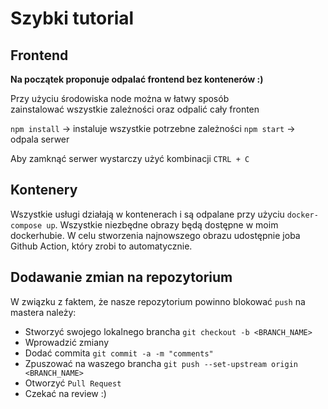 # Szybki tutorial

## Frontend
**Na początek proponuje odpalać frontend bez kontenerów :)**

Przy użyciu środowiska node można w łatwy sposób zainstalować wszystkie zależności 
oraz odpalić cały fronten

`npm install` -> instaluje wszystkie potrzebne zależności
`npm start` -> odpala serwer

Aby zamknąć serwer wystarczy użyć kombinacji `CTRL + C`

## Kontenery
Wszystkie usługi działają w kontenerach i są odpalane przy użyciu `docker-compose up`.
Wszystkie niezbędne obrazy będą dostępne w moim dockerhubie.
W celu stworzenia najnowszego obrazu udostępnie joba Github Action, który zrobi to automatycznie.

## Dodawanie zmian na repozytorium
W związku z faktem, że nasze repozytorium powinno blokować `push` na mastera należy:
* Stworzyć swojego lokalnego brancha `git checkout -b <BRANCH_NAME>`
* Wprowadzić zmiany
* Dodać commita `git commit -a -m "comments"`
* Zpuszować na waszego brancha `git push --set-upstream origin <BRANCH_NAME>`
* Otworzyć `Pull Request`
* Czekać na review :)

